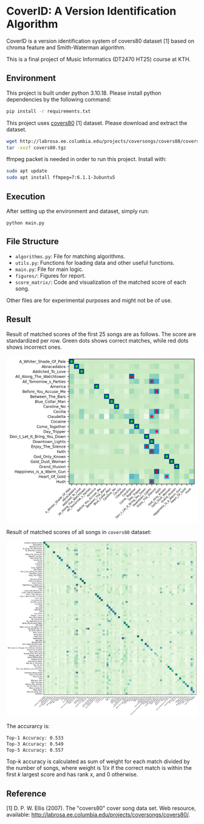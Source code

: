 # CoverID: A Version Identification Algorithm

CoverID is a version identification system of covers80 dataset [1] based on chroma feature and Smith-Waterman algorithm.

This is a final project of Music Informatics (DT2470 HT25) course at KTH.

## Environment

This project is built under python 3.10.18.
Please install python dependencies by the following command:

```bash
pip install -r requirements.txt
```

This project uses [covers80](http://labrosa.ee.columbia.edu/projects/coversongs/covers80/) [1] dataset. Please download and extract the dataset.

```bash
wget http://labrosa.ee.columbia.edu/projects/coversongs/covers80/covers80.tgz
tar -xvzf covers80.tgz
```

ffmpeg packet is needed in order to run this project. Install with:

```bash
sudo apt update
sudo apt install ffmpeg=7:6.1.1-3ubuntu5
```

## Execution

After setting up the environment and dataset, simply run:

```
python main.py
```

## File Structure

- `algorithms.py`: File for matching algorithms.
- `utils.py`: Functions for loading data and other useful functions.
- `main.py`: File for main logic.
- `figures/`: Figures for report.
- `score_matrix/`: Code and visualization of the matched score of each song.

Other files are for experimental purposes and might not be of use.

## Result

Result of matched scores of the first 25 songs are as follows.
The score are standardized per row.
Green dots shows correct matches, while red dots shows incorrect ones.

![Score matrix for first 25 songs](/score_matrix/score_matrix_25.png)

Result of matched scores of all songs in `covers80` dataset:

![Score matrix for all songs](/score_matrix/score_matrix_80.png)

The accurarcy is:

```
Top-1 Accuracy: 0.533
Top-3 Accuracy: 0.549
Top-5 Accuracy: 0.557
```

Top-k accuracy is calculated as sum of weight for each match divided by the number of songs,
where weight is $1/x$ if the correct match is within the first $k$ largest score and has rank $x$,
and 0 otherwise.


## Reference

[1] D. P. W. Ellis (2007). The "covers80" cover song data set.
    Web resource, available: http://labrosa.ee.columbia.edu/projects/coversongs/covers80/. 
